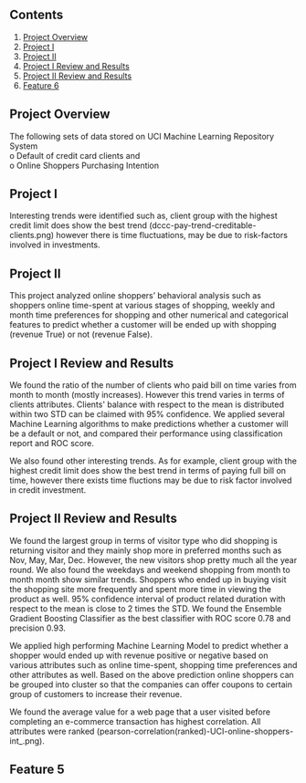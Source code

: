 ## Contents
1. [Project Overview](README.md#project-overview)
2. [Project I](README.md#comments-on-feature-1)
3. [Project II](README.md#comments-on-feature-2)
4. [Project I Review and Results](README.md#comments-on-feature-3)
5. [Project II Review and Results](README.md#comments-on-feature-4)
6. [Feature 6](README.md#comments-on-feature-5)

## Project Overview

The following sets of data stored on UCI Machine Learning Repository System  
  o Default of credit card clients and  
  o Online Shoppers Purchasing Intention 

## Project I

Interesting trends were identified such as, client group with the highest credit limit does show the best trend (dccc-pay-trend-creditable-clients.png) however there is time fluctuations, may be due to risk-factors involved in investments.


## Project II

This project analyzed online shoppers’ behavioral analysis such as shoppers online time-spent at various stages of shopping, weekly and month time preferences for shopping and other numerical and categorical features to predict whether a customer will be ended up with shopping (revenue True) or not (revenue False).

## Project I Review and Results 

We found the ratio of the number of clients who paid bill on time varies from month to month (mostly increases). However this trend varies in terms of clients attributes. Clients' balance with respect to the mean is distributed within two STD can be claimed with 95% confidence. We applied several Machine Learning algorithms to make predictions whether a customer will be a default or not, and compared their performance using classification report and ROC score.

We also found other interesting trends. As for example, client group with the highest credit limit does show the best trend in terms of paying full bill on time, however there exists time fluctions may be due to risk factor involved in credit investment.


## Project II Review and Results 

We found the largest group in terms of visitor type who did shopping is returning visitor and they mainly shop more in preferred months such as Nov, May, Mar, Dec. However, the new visitors shop pretty much all the year round.  We also found the weekdays and weekend shopping from month to month month show similar trends. Shoppers who ended up in buying visit the shopping site more frequently and spent more time in viewing the product as well. 95% confidence interval of product related duration with respect to the mean is close to 2 times the STD. We found the Ensemble Gradient Boosting Classifier as the best classifier with ROC score 0.78 and precision 0.93.

We applied high performing Machine Learning Model to predict whether a shopper would ended up with revenue positive or negative based on various attributes such as online time-spent, shopping time preferences and other attributes as well. Based on the above prediction online shoppers can be grouped into cluster so that the companies can offer coupons to certain group of customers to increase their revenue.

We found the average value for a web page that a user visited before completing an e-commerce transaction has highest correlation. All attributes were ranked (pearson-correlation(ranked)-UCI-online-shoppers-int_.png). 


## Feature 5 




